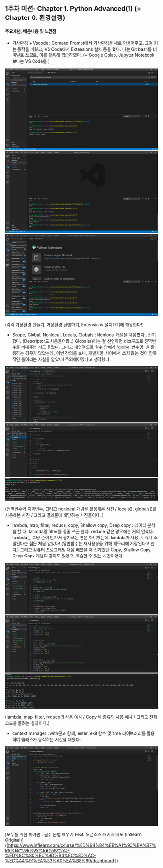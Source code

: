 ## 1주차 미션- Chapter 1. Python Advanced(1) (+ Chapter 0. 환경설정)

#### 주요개념, 배운내용 및 느낀점

- 가상환경 + Vscode : Comand Prompt에서 가상환경을 새로 만들어주고, 그걸 키는 동작을 배웠고, VS Code에서 Extensions 설치 등을 했다. 나는 Git bash를 터미널로 쓰므로, 이를 활용해 학습하였다. (+ Google Colab, Jupyter Notebook 보다는 VS Code를 )

<center> <img src='../image/0_1.PNG'> </center>

<center> <img src='../image/0_2.PNG'> </center>

<center> <img src='../image/0_3.PNG'> </center>

(각각 가상환경 만들기, 가상환경 실행하기, Extensions 설치하기에 해당한다!)



- Scope, Global, Nonlocal, Locals, Globals : Nonlocal 개념을 처음봤다.. 신기했다. (Descriptor도 처음들어봤..) Globals()라는 걸 선언하면 dict구조로 전역변수를 꺼내주는 지도 몰랐다. 그리고 개인적으로 함수 안에서 'global 변수명' 을 활용하는 경우가 많았는데, 이번 강의를 보니, 개발자들 사이에서 쓰지 않는 것이 암묵적인 룰이라는 사실을 알았다! 주의해야겠다고 생각했다.

<center> <img src='../image/1_1.PNG'> </center>

<center> <img src='../image/1_2.PNG'> </center>



<center> <img src='../image/1_3.PNG'> </center>

(전역변수와 지역변수, 그리고 nonlocal 개념을 활용해본 사진 / locals(), globals()를 사용해본 사진 / 그리고 결과물에 해당하는 사진들이다. )



- lambda, map, filter, reduce, copy, Shallow copy, Deep copy : 데이터 분석을 할 때, labmda랑 filter를 종종 쓰곤 한다. reduce 같은 경우에는 거의 안썼다. lambda는 그냥 손이 안가서 즐겨쓰는 편은 아니었는데, lambda가 사용 시 즉시 소멸된다는 점은 처음 알았다! (일반함수는 재사용성을 위해 메모리에 저장된다고 한다.) 그리고 컴퓨터 프로그래밍 처음 배웠을 때 신기했던 Copy, Shallow Copy, Deep Copy 개념의 강의도 있었고, 복습할 수 있는 시간이었다.

<center> <img src='../image/1_4.PNG'> </center>

<center> <img src='../image/1_5.PNG'> </center>

<center> <img src='../image/1_6.PNG'> </center>

(lambda, map, filter, reduce의 사용 예시 / Copy 세 종류의 사용 예시 / 그리고 전체 코드를 돌려본 결과이다.)



- context manager : with문과 함께, enter, exit 함수 및 time 라이브러리를 활용하여 클래스가 동작하는 시간을 재봤다.

<center> <img src='../image/1_7.PNG'> </center>



[모두를 위한 파이썬 : 필수 문법 배우기 Feat. 오픈소스 패키지 배포 (Inflearn Original)]([https://www.inflearn.com/course/%ED%94%84%EB%A1%9C%EA%B7%B8%EB%9E%98%EB%B0%8D-%ED%8C%8C%EC%9D%B4%EC%8D%AC-%EC%A4%91%EA%B3%A0%EA%B8%89/dashboard ])

